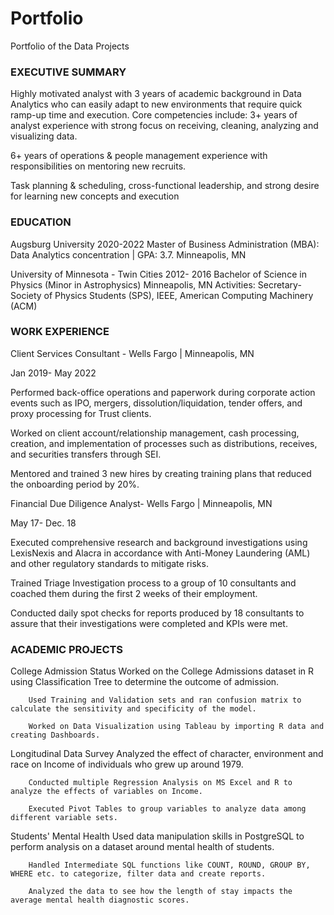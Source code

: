 # Portfolio
Portfolio of the Data Projects

### EXECUTIVE SUMMARY
Highly motivated analyst with 3 years of academic background in Data Analytics who can easily adapt to new environments that require quick ramp-up time and execution. Core competencies include:
3+ years of analyst experience with strong focus on receiving, cleaning, analyzing and visualizing data.

6+ years of operations & people management experience with responsibilities on mentoring new recruits.

Task planning & scheduling, cross-functional leadership, and strong desire for learning new concepts and execution


### EDUCATION

Augsburg University 2020-2022
Master of Business Administration (MBA): Data Analytics concentration | GPA: 3.7. Minneapolis, MN

University of Minnesota - Twin Cities 2012- 2016
Bachelor of Science in Physics (Minor in Astrophysics) Minneapolis, MN
Activities: Secretary- Society of Physics Students (SPS), IEEE, American Computing Machinery (ACM)


### WORK EXPERIENCE

Client Services Consultant - Wells Fargo | Minneapolis, MN       

Jan 2019- May 2022

Performed back-office operations and paperwork during corporate action events such as IPO, mergers, dissolution/liquidation, tender offers, and proxy processing for Trust clients.

Worked on client account/relationship management, cash processing, creation, and implementation of processes such as distributions, receives, and securities transfers through SEI.

Mentored and trained 3 new hires by creating training plans that reduced the onboarding period by 20%.


Financial Due Diligence Analyst- Wells Fargo | Minneapolis, MN   

May 17- Dec. 18

Executed comprehensive research and background investigations using LexisNexis and Alacra in accordance with Anti-Money Laundering (AML) and other regulatory standards to mitigate risks.

Trained Triage Investigation process to a group of 10 consultants and coached them during the first 2 weeks of their employment.

Conducted daily spot checks for reports produced by 18 consultants to assure that their investigations were completed and KPIs were met.


### ACADEMIC PROJECTS

College Admission Status
Worked on the College Admissions dataset in R using Classification Tree to determine the outcome of admission.

        Used Training and Validation sets and ran confusion matrix to calculate the sensitivity and specificity of the model.

        Worked on Data Visualization using Tableau by importing R data and creating Dashboards.

Longitudinal Data Survey
Analyzed the effect of character, environment and race on Income of individuals who grew up around 1979.

        Conducted multiple Regression Analysis on MS Excel and R to analyze the effects of variables on Income.

        Executed Pivot Tables to group variables to analyze data among different variable sets.

Students' Mental Health
Used data manipulation skills in PostgreSQL to perform analysis on a dataset around mental health of students.

        Handled Intermediate SQL functions like COUNT, ROUND, GROUP BY, WHERE etc. to categorize, filter data and create reports.
        
        Analyzed the data to see how the length of stay impacts the average mental health diagnostic scores.


